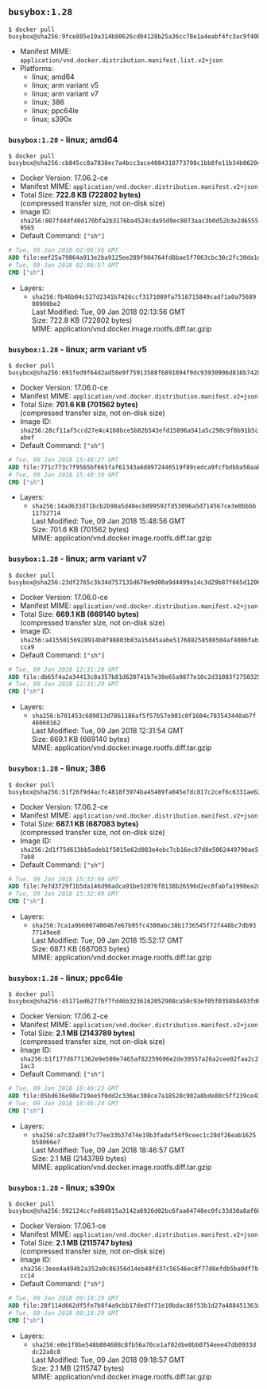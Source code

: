 ## `busybox:1.28`

```console
$ docker pull busybox@sha256:9fce885e19a314b80626cd04128b25a36cc78e1a4eabf4fc3ac9f400c1398b51
```

-	Manifest MIME: `application/vnd.docker.distribution.manifest.list.v2+json`
-	Platforms:
	-	linux; amd64
	-	linux; arm variant v5
	-	linux; arm variant v7
	-	linux; 386
	-	linux; ppc64le
	-	linux; s390x

### `busybox:1.28` - linux; amd64

```console
$ docker pull busybox@sha256:cb845cc8a7838ec7a4bcc3ace4084318773798c1bb8fe11b34b06204d8be9a9b
```

-	Docker Version: 17.06.2-ce
-	Manifest MIME: `application/vnd.docker.distribution.manifest.v2+json`
-	Total Size: **722.8 KB (722802 bytes)**  
	(compressed transfer size, not on-disk size)
-	Image ID: `sha256:807fd4df40d170bfa2b3176ba4524cda95d9ec8073aac3b0d52b3e2d65559565`
-	Default Command: `["sh"]`

```dockerfile
# Tue, 09 Jan 2018 02:06:56 GMT
ADD file:eef25a79864a913e2ba9125ee289f904764fd8bae5f7063cbc30c2fc30da1e0c in / 
# Tue, 09 Jan 2018 02:06:57 GMT
CMD ["sh"]
```

-	Layers:
	-	`sha256:fb46b04c527d2341b7426ccf3171089fa7516715849cadf1a0a7568908900be2`  
		Last Modified: Tue, 09 Jan 2018 02:13:56 GMT  
		Size: 722.8 KB (722802 bytes)  
		MIME: application/vnd.docker.image.rootfs.diff.tar.gzip

### `busybox:1.28` - linux; arm variant v5

```console
$ docker pull busybox@sha256:691fed9f64d2ad58e9f75913588f6891894f9dc93930906d816b742047924815
```

-	Docker Version: 17.06.0-ce
-	Manifest MIME: `application/vnd.docker.distribution.manifest.v2+json`
-	Total Size: **701.6 KB (701562 bytes)**  
	(compressed transfer size, not on-disk size)
-	Image ID: `sha256:28cf11af5ccd27e4c4168bce5b82b543efd15896a541a5c298c9f8b91b5cabef`
-	Default Command: `["sh"]`

```dockerfile
# Tue, 09 Jan 2018 15:48:27 GMT
ADD file:771c773c7f9565bf665faf61343a6d8972446519f89cedca9fcfbdbba50aab69 in / 
# Tue, 09 Jan 2018 15:48:30 GMT
CMD ["sh"]
```

-	Layers:
	-	`sha256:14ad633d71bcb2b98a5d48ecb099592fd53096a5d714567ce3e0bbbb11752714`  
		Last Modified: Tue, 09 Jan 2018 15:48:56 GMT  
		Size: 701.6 KB (701562 bytes)  
		MIME: application/vnd.docker.image.rootfs.diff.tar.gzip

### `busybox:1.28` - linux; arm variant v7

```console
$ docker pull busybox@sha256:23df2765c3b34d757135d670e9d00a9d4499a14c3d29b87f665d12067aae325e
```

-	Docker Version: 17.06.0-ce
-	Manifest MIME: `application/vnd.docker.distribution.manifest.v2+json`
-	Total Size: **669.1 KB (669140 bytes)**  
	(compressed transfer size, not on-disk size)
-	Image ID: `sha256:a41550156928914b8f98803b03a15d45aabe517688258508504af400bfabcca9`
-	Default Command: `["sh"]`

```dockerfile
# Tue, 09 Jan 2018 12:31:28 GMT
ADD file:db65f4a2a34413c8a357b81d620741b7e38e65a9877e10c2d31083f27503252c in / 
# Tue, 09 Jan 2018 12:31:29 GMT
CMD ["sh"]
```

-	Layers:
	-	`sha256:b701453c689013d7861186af5f57b57e901c0f1604c783543440ab7f46060162`  
		Last Modified: Tue, 09 Jan 2018 12:31:54 GMT  
		Size: 669.1 KB (669140 bytes)  
		MIME: application/vnd.docker.image.rootfs.diff.tar.gzip

### `busybox:1.28` - linux; 386

```console
$ docker pull busybox@sha256:51f26f9d4acfc4818f3974ba45489fa045e7dc817c2cef6c6331ae6220a9112a
```

-	Docker Version: 17.06.2-ce
-	Manifest MIME: `application/vnd.docker.distribution.manifest.v2+json`
-	Total Size: **687.1 KB (687083 bytes)**  
	(compressed transfer size, not on-disk size)
-	Image ID: `sha256:2d1f75d613bb5adeb1f5015e62d083e4ebc7cb16ec87d8e5062449790ae57ab8`
-	Default Command: `["sh"]`

```dockerfile
# Tue, 09 Jan 2018 15:32:08 GMT
ADD file:7e7d3729f1b5da146d96adca91be52076f8138b26596d2ec8fabfa1998ea2d8e in / 
# Tue, 09 Jan 2018 15:32:09 GMT
CMD ["sh"]
```

-	Layers:
	-	`sha256:7ca1a9b6007400467e67b95fc4300abc38b1736545f72f448bc7db9377149ee8`  
		Last Modified: Tue, 09 Jan 2018 15:52:17 GMT  
		Size: 687.1 KB (687083 bytes)  
		MIME: application/vnd.docker.image.rootfs.diff.tar.gzip

### `busybox:1.28` - linux; ppc64le

```console
$ docker pull busybox@sha256:45171ed6277bf7fd46b3236162052908ca50c93ef05f0358b8493fd6e36d743e
```

-	Docker Version: 17.06.2-ce
-	Manifest MIME: `application/vnd.docker.distribution.manifest.v2+json`
-	Total Size: **2.1 MB (2143789 bytes)**  
	(compressed transfer size, not on-disk size)
-	Image ID: `sha256:b1f177d6771362e9e500e7465af82259606e2de39557a26a2cee02faa2c21ac3`
-	Default Command: `["sh"]`

```dockerfile
# Tue, 09 Jan 2018 18:46:23 GMT
ADD file:05bd636e98e719ee5f0dd2c336ac308ce7a18528c902a8bde80c5ff239ce43ce in / 
# Tue, 09 Jan 2018 18:46:24 GMT
CMD ["sh"]
```

-	Layers:
	-	`sha256:a7c32a09f7c77ee33b37d74e19b3fadaf54f9ceec1c28df26eab1625b58066e7`  
		Last Modified: Tue, 09 Jan 2018 18:46:57 GMT  
		Size: 2.1 MB (2143789 bytes)  
		MIME: application/vnd.docker.image.rootfs.diff.tar.gzip

### `busybox:1.28` - linux; s390x

```console
$ docker pull busybox@sha256:592124ccfed6d815a3142a6926d02bc6faa64748ec0fc33d30a8af60e15a0ab7
```

-	Docker Version: 17.06.1-ce
-	Manifest MIME: `application/vnd.docker.distribution.manifest.v2+json`
-	Total Size: **2.1 MB (2115747 bytes)**  
	(compressed transfer size, not on-disk size)
-	Image ID: `sha256:3eee4a494b2a352a0c86356d14eb48fd37c56546ec8f77d8efdb5ba0df7bcc14`
-	Default Command: `["sh"]`

```dockerfile
# Tue, 09 Jan 2018 09:18:29 GMT
ADD file:28f114d662df5fe7b8f4a9cbb17ded7f71e10bdac88f53b1d27a488451363a8c in / 
# Tue, 09 Jan 2018 09:18:29 GMT
CMD ["sh"]
```

-	Layers:
	-	`sha256:e0e1f8be548b084688c8fb56a70ce1af02dbe0bb0754eee47db0933ddc22a8c8`  
		Last Modified: Tue, 09 Jan 2018 09:18:57 GMT  
		Size: 2.1 MB (2115747 bytes)  
		MIME: application/vnd.docker.image.rootfs.diff.tar.gzip
